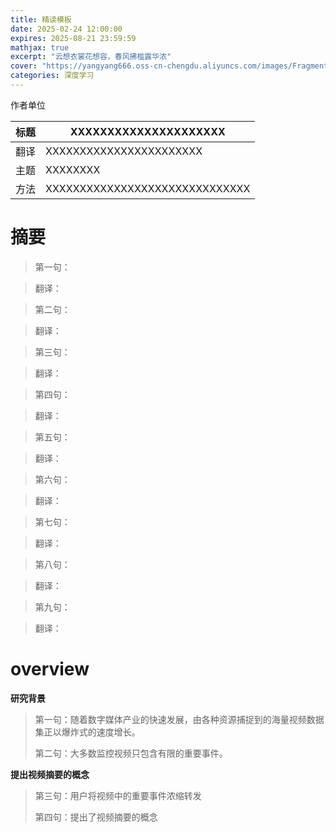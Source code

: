 ```yaml
---
title: 精读模板
date: 2025-02-24 12:00:00
expires: 2025-08-21 23:59:59
mathjax: true
excerpt: "云想衣裳花想容，春风拂槛露华浓"
cover: "https://yangyang666.oss-cn-chengdu.aliyuncs.com/images/Fragment_7_4k_a51f7.jpg"
categories: 深度学习
---
```


作者单位

| 标题 | XXXXXXXXXXXXXXXXXXXXX          |
| ---- | ------------------------------ |
| 翻译 | XXXXXXXXXXXXXXXXXXXXXXX        |
| 主题 | XXXXXXXX                       |
| 方法 | XXXXXXXXXXXXXXXXXXXXXXXXXXXXXX |

# 摘要

> 第一句：

> 翻译：



> 第二句：

> 翻译：



> 第三句：

> 翻译：



> 第四句：

> 翻译：



> 第五句：

> 翻译：



> 第六句：

> 翻译：



> 第七句：

> 翻译：



> 第八句：

> 翻译：



> 第九句：

> 翻译：



# overview



**研究背景**

> 第一句：随着数字媒体产业的快速发展，由各种资源捕捉到的海量视频数据集正以爆炸式的速度增长。  
>
> 第二句：大多数监控视频只包含有限的重要事件。



**提出视频摘要的概念**

> 第三句：用户将视频中的重要事件浓缩转发  
>
> 第四句：提出了视频摘要的概念



















